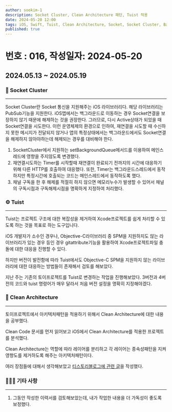 ```yaml
---
author: sookim-1
description: Socket Cluster, Clean Architecture 패턴, Tuist 적용
date: 2024-05-20 12:00
tags: iOS, Swift, Tuist, Clean Architecture, Socket, Socket Cluster, Background Queue, mise, Blog
published: true
---
```

# 번호 : 016, 작성일자: 2024-05-20

## 2024.05.13 ~ 2024.05.19
### 🚨 Socket Cluster

---

Socket Cluster란 Socket 통신을 지원해주는 iOS 라이브러리다.
해당 라이브러리는 PubSub기능을 지원한다.
iOS앱에서는 백그라운드로 이동하는 경우 Socket연결을 보장하지 않기 때문에 해제하는 것을 권장한다. 그러므로, 다시 Active상태가 되었을 때 Socket연결을 시도한다.
이런 운영체제의 환경으로 인하여, 재연결을 시도할 때 수신하지 못한 메시지가 전달되지 않거나 앱의 특정상태에서는 백그라운드에서도 Socket연결을 해제하지 않아야하는데 해제되는 경우를 대비해야 한다.

1. SocketCluster에서 지원하는 setBackgroundQueue메서드를 이용하여 메인스레드에 영향을 주지않도록 변경했다. 
2. 재연결시도하는 Timer를 시작할때 재연결이 완료되기 전까지의 시간에 대응하기 위해 다른 HTTP를 호출하여 대응했다. 또한, Timer는 백그라운드스레드에서 동작하지만 특정시간에 호출되는 코드는 메인스레드에서 동작하도록 했다.
3. 채널 구독을 한 후 해제를 적절히 하지 않으면 메모리누수가 발생할 수 있어서 채널의 구독시점과 구독해제시점을 명확하게 지정하여 처리했다.

### ⚙️ Tuist

---

Tuist는 프로젝트 구조에 대한 복잡성을 제거하여 Xcode프로젝트를 쉽게 처리할 수 있도록 하는 것을 목표로 하는 도구입니다.

iOS 개발자가 소수인 경우나, Objective-C라이브러리 중 SPM을 지원하지도 않는 라이브러리가 있는 경우 등인 경우 gitattribute기능을 활용하여 Xcode프로젝트파일 충돌에 대한 대응을 진행할 수 있다.

하지만 버전이 발전함에 따라 Tuist에서도 Objective-C SPM을 지원하지 않는 라이브러리에 대한 대응하는 방법들이 존재해서 검토를 해보았다.

지난 주는 기존의 토이프로젝트를 Tuist로 변경하는 작업을 진행해보았다. 3버전과 4버전의 코드와 tuist 명령어가 매우 달라서 처음 버전 설정을 명확히 지정해야겠다.

### 🧹 Clean Architecture

---

토이프로젝트에서 아키텍처패턴을 적용하기 위해서 Clean Architecture에 대한 내용을 공부했다.

Clean Code 문서를 먼저 읽어보고 iOS에서 Clean Architecture를 적용한 프로젝트를 분석했다.

Clean Architecture는 역할에 따라 레이어를 분리하고 각 레이어는 종속성패턴을 지켜 영향도를 제거하도록 해주는 아키텍처패턴이다.

여러 장점들에 대해서 생각해보았고 [티스토리블로그에 관련 글](https://sookim-1.tistory.com/entry/Clean-Architecture-for-iOS)을 작성했다.

### 🙋🏻‍♂️ 기타 사항

---

1. 그동안 작성한 이력서를 검토해보았는데, 내가 작업한 내용을 더 가독성이 좋도록 보정했다.
